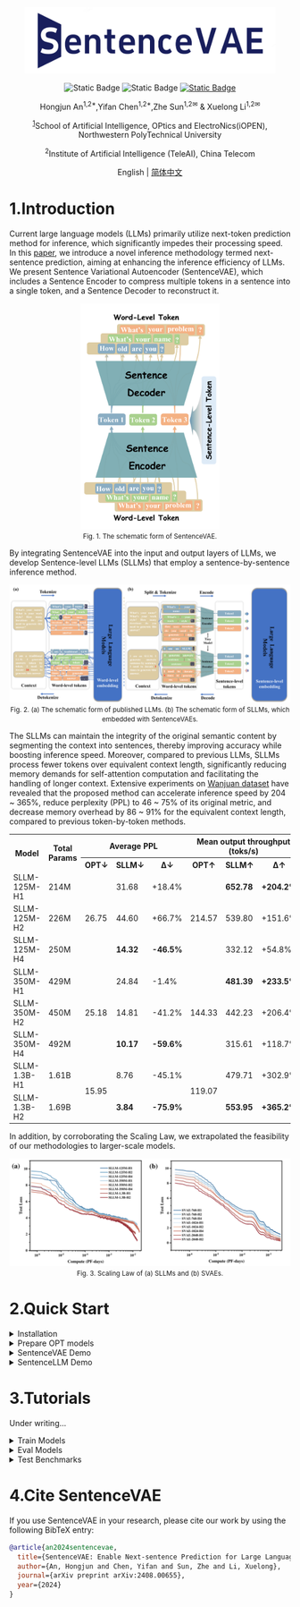 <div align="center">
  <img src="assets/logo.png" width="450"/>

![Static Badge](https://img.shields.io/badge/license-MIT-green) ![Static Badge](https://img.shields.io/badge/version-0.0.1-blue) [![Static Badge](https://img.shields.io/badge/paper-arXiv-red)](https://arxiv.org/abs/2408.00655)

Hongjun An<sup>1,2*</sup>,Yifan Chen<sup>1,2*</sup>,Zhe Sun<sup>1,2✉</sup> & Xuelong Li<sup>1,2✉</sup>

<sup><a href="https://iopen.nwpu.edu.cn/">1</a></sup>School of Artificial Intelligence, OPtics and ElectroNics(iOPEN), Northwestern PolyTechnical University

<sup>2</sup>Institute of Artificial Intelligence (TeleAI), China Telecom


English | [简体中文](README_zh-CN.md)

</div>

# 1.Introduction

Current large language models (LLMs) primarily utilize next-token prediction method for inference, which significantly impedes their processing speed. In this [paper](https://arxiv.org/abs/2408.00655), we introduce a novel inference methodology termed next-sentence prediction, aiming at enhancing the inference efficiency of LLMs. We present Sentence Variational Autoencoder (SentenceVAE), which includes a Sentence Encoder to compress multiple tokens in a sentence into a single token, and a Sentence Decoder to reconstruct it. 

<div align="center">
    <img src="assets/sentence_vae.svg" width="250"><br>
    <span><small>Fig. 1. The schematic form of SentenceVAE. </small></span>
</div>


By integrating SentenceVAE into the input and output layers of LLMs, we develop Sentence-level LLMs (SLLMs) that employ a sentence-by-sentence inference method.

<div align="center">
    <img src="assets/sllm.svg"><br>
    <span><small>Fig. 2. (a) The schematic form of published LLMs. (b) The schematic form of SLLMs, which embedded with SentenceVAEs.</small></span>
</div>

The SLLMs can maintain the integrity of the original semantic content by segmenting the context into sentences, thereby improving accuracy while boosting inference speed. Moreover, compared to previous LLMs, SLLMs process fewer tokens over equivalent context length, significantly reducing memory demands for self-attention computation and facilitating the handling of longer context. Extensive experiments on [Wanjuan dataset](https://github.com/opendatalab/WanJuan1.0/) have revealed that the proposed method can accelerate inference speed by 204 ~ 365%, reduce perplexity (PPL) to 46 ~ 75% of its original metric, and decrease memory overhead by 86 ~ 91% for the equivalent context length, compared to previous token-by-token methods.

<div align="center">
<table cellspacing="0" cellpadding="5">
  <tr>
    <th rowspan="2">Model</th>
    <th rowspan="2">Total Params</th>
    <th colspan="3">Average PPL</th>
    <th colspan="3">Mean output throughput (toks/s)</th>
    <th colspan="3">Mean GPU memory (KB/token)</th>
  </tr>
  <tr>
    <th>OPT↓</th>
    <th>SLLM↓</th>
    <th>Δ↓</th>
    <th>OPT↑</th>
    <th>SLLM↑</th>
    <th>Δ↑</th>
    <th>OPT↓</th>
    <th>SLLM↓</th>
    <th>Δ↓</th>
  </tr>
  <tr>
    <td>SLLM-125M-H1</td>
    <td>214M</td>
    <td rowspan="3">26.75</td>
    <td>31.68</td>
    <td>+18.4%</td>
    <td rowspan="3">214.57</td>
    <td><b>652.78</b></td>
    <td><b>+204.2%</b></td>
    <td rowspan="3">73.15</td>
    <td>12.03</td>
    <td>-83.6%</td>
  </tr>
  <tr>
    <td>SLLM-125M-H2</td>
    <td>226M</td>
    <td>44.60</td>
    <td>+66.7%</td>
    <td>539.80</td>
    <td>+151.6%</td>
    <td><b>7.08</b></td>
    <td><b>-90.3%</b></td>
  </tr>
  <tr>
    <td>SLLM-125M-H4</td>
    <td>250M</td>
    <td><b>14.32</b></td>
    <td><b>-46.5%</b></td>
    <td>332.12</td>
    <td>+54.8%</td>
    <td>10.00</td>
    <td>-86.3%</td>
  </tr>
  <tr>
    <td>SLLM-350M-H1</td>
    <td>429M</td>
    <td rowspan="3">25.18</td>
    <td>24.84</td>
    <td>-1.4%</td>
    <td rowspan="3">144.33</td>
    <td><b>481.39</b></td>
    <td><b>+233.5%</b></td>
    <td rowspan="3">197.59</td>
    <td>29.98</td>
    <td>-84.8%</td>
  </tr>
  <tr>
    <td>SLLM-350M-H2</td>
    <td>450M</td>
    <td>14.81</td>
    <td>-41.2%</td>
    <td>442.23</td>
    <td>+206.4%</td>
    <td>26.78</td>
    <td>-86.4%</td>
  </tr>
  <tr>
    <td>SLLM-350M-H4</td>
    <td>492M</td>
    <td><b>10.17</b></td>
    <td><b>-59.6%</b></td>
    <td>315.61</td>
    <td>+118.7%</td>
    <td><b>17.73</b></td>
    <td><b>-91.0%</b></td>
  </tr>
  <tr>
    <td>SLLM-1.3B-H1</td>
    <td>1.61B</td>
    <td rowspan="2">15.95</td>
    <td>8.76</td>
    <td>-45.1%</td>
    <td rowspan="2">119.07</td>
    <td>479.71</td>
    <td>+302.9%</td>
    <td rowspan="2">400.01</td>
    <td>57.07</td>
    <td>-85.7%</td>
  </tr>
  <tr>
    <td>SLLM-1.3B-H2</td>
    <td>1.69B</td>
    <td><b>3.84</b></td>
    <td><b>-75.9%</b></td>
    <td><b>553.95</b></td>
    <td><b>+365.2%</b></td>
    <td><b>55.14</b></td>
    <td><b>-86.2%</b></td>
  </tr>
</table>
</div>

In addition, by corroborating the Scaling Law, we extrapolated the feasibility of our methodologies to larger-scale models.

<div align="center">
    <img src="assets/scaling_law.svg"><br>
    <span><small>Fig. 3. Scaling Law of (a) SLLMs and (b) SVAEs.</small></span>
</div>

# 2.Quick Start

<details>
<summary>Installation</summary>

Step1. Install SentenceVAE from source.

```sh
git clone https://github.com/BestAnHongjun/SentenceVAE.git
cd SentenceVAE
pip3 install -e . # or python3 setup.py develop
```

</details>

<details>
<summary>Prepare OPT models</summary>

Step1. Create a folder named `model_repo` under `SentenceVAE` to save OPT series models.

```sh
cd SentenceVAE
mkdir -p model_repo
```

Step2. Navigate to the `model_repo` directory with `cd` and initialize [`git-lfs`](https://git-lfs.com).

```sh
cd model_repo
git lfs install
```

Step3. Download [OPT-125M](https://huggingface.co/facebook/opt-125m) model for SentenceVAE-768 series and SLLM-125M series.

```sh
git clone https://huggingface.co/facebook/opt-125m
```

Step4. Download [OPT-350M](https://huggingface.co/facebook/opt-350m) model for SentenceVAE-1024 series and SLLM-350M series.

```sh
git clone https://huggingface.co/facebook/opt-350m
```

Step5. Download [OPT-1.3B](https://huggingface.co/facebook/opt-1.3b) model for Sentence-2048 series and SLLM-1.3B series.

```sh
git clone https://huggingface.co/facebook/opt-1.3b
```

</details>

<details>
<summary>SentenceVAE Demo</summary>

Step1. Download a pretrained model from table below.

<div align="center">

|Model|Hidden Size|Hidden Layers|Loss↓|PPL↓|Download Link|
|:-:|:-:|:-:|:-:|:-:|:-:|
|SVAE-768-H1|768|1|1.339|3.605|[ModelScope](https://modelscope.cn/models/CoderAN/SentenceVAE/resolve/master/SVAE-768-H1.pth)<br>[OpenXLab](https://download.openxlab.org.cn/repos/file/Coder-AN/SentenceVAE/main?filepath=SVAE-768-H1.pth&sign=d8239cd4b6979b61ee0b969ef54f1a78&nonce=1723800234481)|
|SVAE-768-H2|768|2|1.019|2.588|[ModelScope](https://modelscope.cn/models/CoderAN/SentenceVAE/resolve/master/SVAE-768-H2.pth)<br>[OpenXLab](https://download.openxlab.org.cn/repos/file/Coder-AN/SentenceVAE/main?filepath=SVAE-768-H2.pth&sign=c11ca77f7934d4b441e7a6ae5359157f&nonce=1723800264673)|
|SVAE-768-H4|768|4|**0.5598**|**1.649**|[ModelScope](https://modelscope.cn/models/CoderAN/SentenceVAE/resolve/master/SVAE-768-H4.pth)<br>[OpenXLab](https://download.openxlab.org.cn/repos/file/Coder-AN/SentenceVAE/main?filepath=SVAE-768-H4.pth&sign=829995892eba42caf3f28a0f77a28d9e&nonce=1723800281621)|
|SVAE-1024-H1|1024|1|0.9266|2.406|[ModelScope](https://modelscope.cn/models/CoderAN/SentenceVAE/resolve/master/SVAE-1024-H1.pth)<br>[OpenXLab](https://download.openxlab.org.cn/repos/file/Coder-AN/SentenceVAE/main?filepath=SVAE-1024-H1.pth&sign=b3d5202c64d117389131def1b35e2f33&nonce=1723800301123)|
|SVAE-1024-H2|1024|2|0.6610|1.845|[ModelScope](https://modelscope.cn/models/CoderAN/SentenceVAE/resolve/master/SVAE-1024-H2.pth)<br>[OpenXLab](https://download.openxlab.org.cn/repos/file/Coder-AN/SentenceVAE/main?filepath=SVAE-1024-H2.pth&sign=f4ba19e8f474068598f8186be14a7ab4&nonce=1723800319623)|
|SVAE-1024-H4|1024|4|**0.3704**|**1.384**|[ModelScope](https://modelscope.cn/models/CoderAN/SentenceVAE/resolve/master/SVAE-1024-H4.pth)<br>[OpenXLab](https://download.openxlab.org.cn/repos/file/Coder-AN/SentenceVAE/main?filepath=SVAE-1024-H4.pth&sign=6ff668d782383e4bf01d1337a98910b3&nonce=1723800343431)|
|SVAE-2048-H1|2048|1|0.5165|1.622|[ModelScope](https://modelscope.cn/models/CoderAN/SentenceVAE/resolve/master/SVAE-2048-H1.pth)<br>[OpenXLab](https://download.openxlab.org.cn/repos/file/Coder-AN/SentenceVAE/main?filepath=SVAE-2048-H1.pth&sign=4d1ef8d0d0cf0f48e406eb73d74bb5cf&nonce=1723800363566)|
|SVAE-2048-H2|2048|2|0.2845|1.292|[ModelScope](https://modelscope.cn/models/CoderAN/SentenceVAE/resolve/master/SVAE-2048-H2.pth)<br>[OpenXLab](https://download.openxlab.org.cn/repos/file/Coder-AN/SentenceVAE/main?filepath=SVAE-2048-H2.pth&sign=7cc09034413bcfdb0fcbd875e6ad4be4&nonce=1723800379541)|
|SVAE-2048-H4|2048|4|**0.1270**|**1.115**|[ModelScope](https://modelscope.cn/models/CoderAN/SentenceVAE/resolve/master/SVAE-2048-H4.pth)<br>[OpenXLab](https://download.openxlab.org.cn/repos/file/Coder-AN/SentenceVAE/main?filepath=SVAE-2048-H4.pth&sign=8d09686dbcd6aaf0aeaf70a537de1836&nonce=1723800393625)|

</div>

Step2. Run demo script under `tools/demo` folder. Here's an example:

```sh
cd SentenceVAE

python3 tools/demo/demo_svae.py \
    -c config/SVAE/SVAE-768/svae_768_h4.yaml \
    --checkpoint /path/to/pretrained/checkpoint \
    --input "What's your name?"
```

**Arguments**:
* `-c`,`--config`: path to the corresponding configuration file, please reference [this folder](config/SVAE/).
* `--checkpoint`: path to the checkpoint file you just downloaded.
* `--input`: A sentence you want to test.
  * It must be a separate sentence ending with punctuation marks such as commas, periods, etc. Please refer to the [paper](https://arxiv.org/abs/2408.00655) for specific reasons.
  * Currently, only English is supported.

The model will compress this sentence into a single vector, decode and restore it for output. In an ideal state, the output and input should be consistent.

</details>

<details>

<summary>SentenceLLM Demo</summary>

**Notice**: Please be aware that, as SFT datasets are typically commercial secrets and difficult for us to access, all the models listed below are **pre-trained models**, not general-purpose conversation models. Therefore, the **PPL** (Perplexity) metric should be used to assess model quality, not conversational performance. If you treat them as Q&A models, you're likely to get gibberish outputs (***in fact, even our baseline OPT model will output gibberish***). We recommend fine-tuning these models on private SFT datasets to explore their potential as general-purpose conversation models.

Step1. Download a pretrained model from table below.

<div align="center">

|Model|Download Link|
|:-:|:-:|
|SLLM-125M-H1|[ModelScope](https://modelscope.cn/models/CoderAN/SentenceLLM/resolve/master/SLLM-125M-H1.pth)<br>[OpenXLab](https://download.openxlab.org.cn/repos/file/Coder-AN/SentenceLLM/main?filepath=SLLM-125M-H1.pth&sign=b170645b08b03ee1240b95267c7454ca&nonce=1723800424069)|
|SLLM-125M-H2|[ModelScope](https://modelscope.cn/models/CoderAN/SentenceLLM/resolve/master/SLLM-125M-H2.pth)<br>[OpenXLab](https://download.openxlab.org.cn/repos/file/Coder-AN/SentenceLLM/main?filepath=SLLM-125M-H2.pth&sign=fb3e59ef4c30dcea0d732af741d183b2&nonce=1723800472802)|
|SLLM-125M-H4|[ModelScope](https://modelscope.cn/models/CoderAN/SentenceLLM/resolve/master/SLLM-125M-H4.pth)<br>[OpenXLab](https://download.openxlab.org.cn/repos/file/Coder-AN/SentenceLLM/main?filepath=SLLM-125M-H4.pth&sign=d8d1c1aa1d516e26fe21cb1ca3220e62&nonce=1723800484902)|
|SLLM-350M-H1|[ModelScope](https://modelscope.cn/models/CoderAN/SentenceLLM/resolve/master/SLLM-350M-H1.pth)<br>[OpenXLab](https://download.openxlab.org.cn/repos/file/Coder-AN/SentenceLLM/main?filepath=SLLM-350M-H1.pth&sign=bc5e5e777a1bc41a1a564a7e52a2bf94&nonce=1723800502532)|
|SLLM-350M-H2|[ModelScope](https://modelscope.cn/models/CoderAN/SentenceLLM/resolve/master/SLLM-350M-H2.pth)<br>[OpenXLab](https://download.openxlab.org.cn/repos/file/Coder-AN/SentenceLLM/main?filepath=SLLM-350M-H2.pth&sign=6c8ba81b806649366df99c96fbe3e4ed&nonce=1723800517836)|
|SLLM-350M-H4|[ModelScope](https://modelscope.cn/models/CoderAN/SentenceLLM/resolve/master/SLLM-350M-H4.pth)<br>[OpenXLab](https://download.openxlab.org.cn/repos/file/Coder-AN/SentenceLLM/main?filepath=SLLM-350M-H4.pth&sign=e5722a48a5ff516e61cf9efdc1ee8230&nonce=1723800534148)|
|SLLM-1.3B-H1|[ModelScope](https://modelscope.cn/models/CoderAN/SentenceLLM/resolve/master/SLLM-1.3B-H1.pth)<br>[OpenXLab](https://download.openxlab.org.cn/repos/file/Coder-AN/SentenceLLM/main?filepath=SLLM-1.3B-H1.pth&sign=77edd326c8e46eebd98f7f545f4d4e0c&nonce=1723800549084)|
|SLLM-1.3B-H2|[ModelScope](https://modelscope.cn/models/CoderAN/SentenceLLM/resolve/master/SLLM-1.3B-H2.pth)<br>[OpenXLab](https://download.openxlab.org.cn/repos/file/Coder-AN/SentenceLLM/main?filepath=SLLM-1.3B-H2.pth&sign=54dc841b8a067afe7a2fbd16a6c0a2e5&nonce=1723800565365)|

</div>

Step2. Run demo script under `tools/demo` folder. Here's an example:

```sh
cd SentenceVAE

python3 tools/demo/demo_sllm.py \
    -c config/SLLM/SLLM-125m/sllm_125m_h4_all.yaml \
    --checkpoint /path/to/pretrained/checkpoint \
    --input "What's your name?"
```

**Arguments**:
* `-c`,`--config`: path to the corresponding configuration file, please reference [this folder](config/SLLM/).
* `--checkpoint`: path to the checkpoint file you just downloaded.
* `--input`: Your input sentence.


</details>

# 3.Tutorials

Under writing...

<details>
<summary>Train Models</summary>

* [Prepare Datasets](#)
* [Train SentenceVAEs](#)
* [Train SentenceLLMs](#)

</details>

<details>
<summary>Eval Models</summary>

* [Eval OPT models (baseline)](#)
* [Eval SentenceVAEs](#)
* [Eval SentenceLLMs](#)

</details>

<details>
<summary>Test Benchmarks</summary>

* [Test benchmarks of SentenceVAEs](#)
* [Test benchmarks of SentenceLLMs](#)

</details>

# 4.Cite SentenceVAE

If you use SentenceVAE in your research, please cite our work by using the following BibTeX entry:

```bibtex
@article{an2024sentencevae,
  title={SentenceVAE: Enable Next-sentence Prediction for Large Language Models with Faster Speed, Higher Accuracy and Longer Context},
  author={An, Hongjun and Chen, Yifan and Sun, Zhe and Li, Xuelong},
  journal={arXiv preprint arXiv:2408.00655},
  year={2024}
}
```